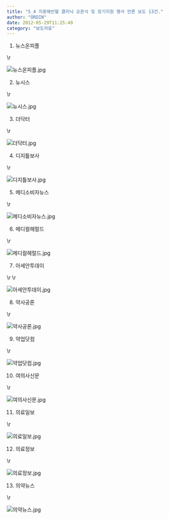 ```yaml
---
title: "5_4 지중해빈혈 클리닉 오픈식 및 장기지원 행사 언론 보도 13건."
author: "ORDIN"
date: 2012-05-29T11:25:49
category: "보도자료"
---
```


1. 뉴스온피플

\r

![뉴스온피플.jpg](/files/attach/images/1661/289/005/bc1040808d9aceecf9a956f428ab88a0.jpg)

2. 뉴시스

\r

![뉴시스.jpg](/files/attach/images/1661/289/005/62750e8046cb8e3623cf7eb9c197a4d8.jpg)

3. 더닥터

\r

![더닥터.jpg](/files/attach/images/1661/289/005/c485e35de18997789122eb05dc160e91.jpg)

4. 디지틀보사

\r

![디지틀보사.jpg](/files/attach/images/1661/289/005/12a7446b00cdc39e8e85dd56b61ffb71.jpg)

5. 메디소비자뉴스

\r

![메디소비자뉴스.jpg](/files/attach/images/1661/289/005/ed435789eafc2cbe4d922f5ec3465349.jpg)

6. 메디컬헤럴드

\r

![메디컬헤럴드.jpg](/files/attach/images/1661/289/005/e34d9d23324bab43a1df008c26b22b83.jpg)

7. 아세안투데이

\r
\r

![아세안투데이.jpg](/files/attach/images/1661/289/005/0b8dd2fd8aaa7c1b2170d52aecd2b33e.jpg)

8. 약사공론

\r

![약사공론.jpg](/files/attach/images/1661/289/005/87261615ca411e2beedd1f99f7716acb.jpg)

9. 약업닷컴

\r

![약업닷컴.jpg](/files/attach/images/1661/289/005/164e85e26171c0f5a7d484cc92e15fa4.jpg)

10. 여의사신문

\r

![여의사신문.jpg](/files/attach/images/1661/289/005/1e02888edd1ffb0aa7f7853317e63cfa.jpg)

11. 의료일보

\r

![의료일보.jpg](/files/attach/images/1661/289/005/d364b03086015cde8f937ffddcd5dd64.jpg)

12. 의료정보

\r

![의료정보.jpg](/files/attach/images/1661/289/005/fcf1dd9099bef8038dfa1939651d32d9.jpg)

13. 의약뉴스

\r

![의약뉴스.jpg](/files/attach/images/1661/289/005/bbeea43de5d98a9e2bccb2ec42d27b04.jpg)

